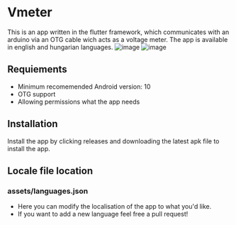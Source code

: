 # Vmeter
This is an app written in the flutter framework, which communicates with an arduino via an OTG cable wich acts as a voltage meter. The app is available in english and hungarian languages.
![image](https://user-images.githubusercontent.com/60364668/188008928-959fc5c7-80ea-4fcf-ab38-ec8146061bc6.png)
![image](https://user-images.githubusercontent.com/60364668/188009015-c9f7a659-53fb-4907-a922-d80d407f5044.png)

## Requiements
- Minimum recomemended Android version: 10
- OTG support
- Allowing permissions what the app needs
## Installation
Install the app by clicking releases and downloading the latest apk file to install the app.
## Locale file location
### assets/languages.json 
 - Here you can modify the localisation of the app to what you'd like. 
 - If you want to add a new language feel free a pull request!
